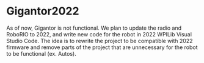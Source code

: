 # Gigantor2022

As of now, Gigantor is not functional. We plan to update the radio and RoboRIO to 2022, and write new code for the robot in 2022 WPILib Visual Studio Code. The idea is to rewrite the project to be compatible with 2022 firmware and remove parts of the project that are unnecessary for the robot to be functional (ex. Autos).
